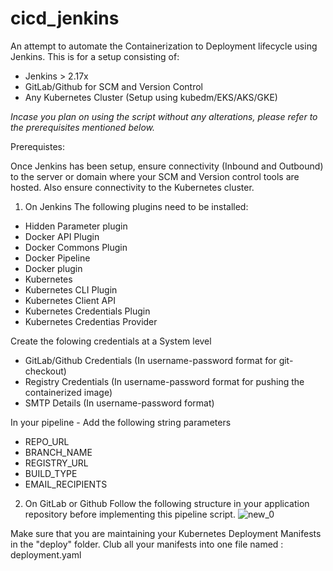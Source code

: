 # cicd_jenkins
An attempt to automate the Containerization to Deployment lifecycle using Jenkins. This is for a setup consisting of: 
- Jenkins > 2.17x
- GitLab/Github for SCM and Version Control
- Any Kubernetes Cluster (Setup using kubedm/EKS/AKS/GKE)

**Incase you plan on using the script without any alterations, please refer to the prerequisites mentioned below*.*

Prerequistes:

Once Jenkins has been setup, ensure connectivity (Inbound and Outbound) to the server or domain where your SCM and Version control tools are hosted.
Also ensure connectivity to the Kubernetes cluster.

1) On Jenkins
The following plugins need to be installed: 
- Hidden Parameter plugin 
- Docker API Plugin
- Docker Commons Plugin
- Docker Pipeline
- Docker plugin
- Kubernetes
- Kubernetes CLI Plugin
- Kubernetes Client API
- Kubernetes Credentials Plugin
- Kubernetes Credentias Provider

Create the folowing credentials at a System level
- GitLab/Github Credentials (In username-password format for git-checkout)
- Registry Credentials (In username-password format for pushing the containerized image)
- SMTP Details (In username-password format)

In your pipeline - Add the following string parameters
- REPO_URL
- BRANCH_NAME
- REGISTRY_URL
- BUILD_TYPE
- EMAIL_RECIPIENTS

2) On GitLab or Github
Follow the following structure in your application repository before implementing this pipeline script.
![new_0](https://user-images.githubusercontent.com/70566326/222961359-97f210e4-d97f-45dc-bfde-2996ffef4e49.PNG)

Make sure that you are maintaining your Kubernetes Deployment Manifests in the "deploy" folder.
Club all your manifests into one file named : deployment.yaml 

